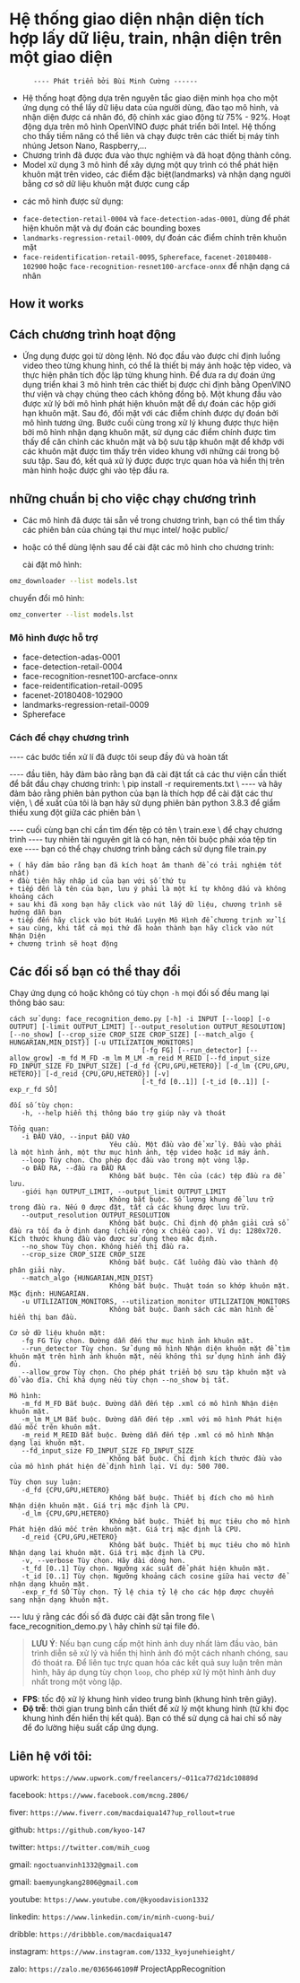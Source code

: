 # Hệ thống giao diện nhận diện tích hợp lấy dữ liệu, train, nhận diện trên một giao diện
          ---- Phát triển bởi Bùi Minh Cường ------



- Hệ thống hoạt động dựa trên nguyên tắc giao diện minh họa cho một ứng dụng
có thể lấy dữ liệu data của người dùng, đào tạo mô hình, và nhận diện được 
cá nhân đó, độ chính xác giao động từ 75% - 92%. Hoạt động dựa trên mô hình 
OpenVINO được phát triển bởi Intel. Hệ thống cho thấy tiềm năng có thể liên 
và chạy được trên các thiết bị máy tính nhúng Jetson Nano, Raspberry,...
- Chương trình đã được đưa vào thực nghiệm và đã hoạt động thành công.
- Model xử dụng 3 mô hình để xây dựng một quy trình có thể phát hiện khuôn 
mặt trên video, các điểm đặc biệt(landmarks) và nhận dạng người bằng cơ sở 
dữ liệu khuôn mặt được cung cấp

+ các mô hình được sử dụng: 
* `face-detection-retail-0004` và `face-detection-adas-0001`, dùng để phát 
hiện khuôn mặt và dự đoán các bounding boxes
* `landmarks-regression-retail-0009`, dự đoán các điểm chính trên khuôn mặt
* `face-reidentification-retail-0095`, `Sphereface`, `facenet-20180408-102900` hoặc `face-recognition-resnet100-arcface-onnx` để nhận dạng cá nhân

## How it works
## Cách chương trình hoạt động

- Ứng dụng được gọi từ dòng lệnh. Nó đọc đầu vào được chỉ định
luồng video theo từng khung hình, có thể là thiết bị máy ảnh hoặc tệp video,
và thực hiện phân tích độc lập từng khung hình. Để đưa ra dự đoán
ứng dụng triển khai 3 mô hình trên các thiết bị được chỉ định bằng OpenVINO
thư viện và chạy chúng theo cách không đồng bộ. Một khung đầu vào được xử lý bởi
mô hình phát hiện khuôn mặt để dự đoán các hộp giới hạn khuôn mặt. Sau đó, đối mặt với các điểm chính
được dự đoán bởi mô hình tương ứng. Bước cuối cùng trong xử lý khung
được thực hiện bởi mô hình nhận dạng khuôn mặt, sử dụng các điểm chính được tìm thấy
để căn chỉnh các khuôn mặt và bộ sưu tập khuôn mặt để khớp với các khuôn mặt được tìm thấy trên video
khung với những cái trong bộ sưu tập. Sau đó, kết quả xử lý được
được trực quan hóa và hiển thị trên màn hình hoặc được ghi vào tệp đầu ra.


## những chuẩn bị cho việc chạy chương trình

- Các mô hình đã được tải sẵn về trong chương trình, bạn có thể tìm thấy các phiên bản của chúng tại
thư mục intel/ hoặc public/
- hoặc có thể dùng lệnh sau để cài đặt các mô hình cho chương trinh:

  cài đặt mô hình:

```sh
omz_downloader --list models.lst
```

  chuyển đổi mô hình:

```sh
omz_converter --list models.lst
```

### Mô hình được hỗ trợ

* face-detection-adas-0001
* face-detection-retail-0004
* face-recognition-resnet100-arcface-onnx
* face-reidentification-retail-0095
* facenet-20180408-102900
* landmarks-regression-retail-0009
* Sphereface

### Cách để chạy chương trình

---- các bước tiền xử lí đã được tôi seup đầy đủ và hoàn tất

---- đầu tiên, hãy đảm bảo rằng bạn đã cài đặt tất cả các thư viện cần thiết
để bắt đầu chạy chương trình:
          \\ pip install -r requirements.txt \\
---- và hãy đảm bảo rằng phiên bản python của bạn là thích hợp để cài đặt các thư 
viện, \\ đề xuất của tôi là bạn hãy sử dụng phiên bản python 3.8.3 để giẩm thiểu 
xung đột giữa các phiên bản \\

---- cuối cùng bạn chỉ cần tìm đến tệp có tên \\ train.exe \\ để chạy chương trình
---- tuy nhiên tài nguyên git là có hạn, nên tôi buộc phải xóa tệp tin exe
---- bạn có thể chạy chương trình bằng cách sử dụng file train.py

    + ( hãy đảm bảo rằng bạn đã kích hoạt âm thanh để có trải nghiệm tốt nhất)
    + đầu tiên hãy nhâp id của bạn với số thứ tụ
    + tiếp đến là tên của bạn, lưu ý phải là một kí tự không dấu và không khoảng cách
    + sau khi đã xong bạn hãy click vào nút lấy dữ liệu, chương trình sẽ hướng dẫn bạn
    + tiếp đến hãy click vào bút Huấn Luyện Mô Hình để chương trinh xử lí
    + sau cùng, khi tất cả mọi thứ đã hoàn thành bạn hãy click vào nút Nhận Diện
    + chương trình sẽ hoạt động

## Các đối số bạn có thể thay đổi 

Chạy ứng dụng có hoặc không có tùy chọn `-h`
mọi đối số đều mang lại thông báo sau:

```
cách sử dụng: face_recognition_demo.py [-h] -i INPUT [--loop] [-o OUTPUT] [-limit OUTPUT_LIMIT] [--output_resolution OUTPUT_RESOLUTION] [--no_show] [--crop_size CROP_SIZE CROP_SIZE] [--match_algo { HUNGARIAN,MIN_DIST}] [-u UTILIZATION_MONITORS]
                                 [-fg FG] [--run_detector] [--allow_grow] -m_fd M_FD -m_lm M_LM -m_reid M_REID [--fd_input_size FD_INPUT_SIZE FD_INPUT_SIZE] [-d_fd {CPU,GPU,HETERO}] [-d_lm {CPU,GPU, HETERO}] [-d_reid {CPU,GPU,HETERO}] [-v]
                                 [-t_fd [0..1]] [-t_id [0..1]] [-exp_r_fd SỐ]

đối số tùy chọn:
   -h, --help hiển thị thông báo trợ giúp này và thoát

Tổng quan:
   -i ĐẦU VÀO, --input ĐẦU VÀO
                         Yêu cầu. Một đầu vào để xử lý. Đầu vào phải là một hình ảnh, một thư mục hình ảnh, tệp video hoặc id máy ảnh.
   --loop Tùy chọn. Cho phép đọc đầu vào trong một vòng lặp.
   -o ĐẦU RA, --đầu ra ĐẦU RA
                         Không bắt buộc. Tên của (các) tệp đầu ra để lưu.
   -giới hạn OUTPUT_LIMIT, --output_limit OUTPUT_LIMIT
                         Không bắt buộc. Số lượng khung để lưu trữ trong đầu ra. Nếu 0 được đặt, tất cả các khung được lưu trữ.
   --output_resolution OUTPUT_RESOLUTION
                         Không bắt buộc. Chỉ định độ phân giải cửa sổ đầu ra tối đa ở định dạng (chiều rộng x chiều cao). Ví dụ: 1280x720. Kích thước khung đầu vào được sử dụng theo mặc định.
   --no_show Tùy chọn. Không hiển thị đầu ra.
   --crop_size CROP_SIZE CROP_SIZE
                         Không bắt buộc. Cắt luồng đầu vào thành độ phân giải này.
   --match_algo {HUNGARIAN,MIN_DIST}
                         Không bắt buộc. Thuật toán so khớp khuôn mặt. Mặc định: HUNGARIAN.
   -u UTILIZATION_MONITORS, --utilization_monitor UTILIZATION_MONITORS
                         Không bắt buộc. Danh sách các màn hình để hiển thị ban đầu.

Cơ sở dữ liệu khuôn mặt:
   -fg FG Tùy chọn. Đường dẫn đến thư mục hình ảnh khuôn mặt.
   --run_detector Tùy chọn. Sử dụng mô hình Nhận diện khuôn mặt để tìm khuôn mặt trên hình ảnh khuôn mặt, nếu không thì sử dụng hình ảnh đầy đủ.
   --allow_grow Tùy chọn. Cho phép phát triển bộ sưu tập khuôn mặt và đổ vào đĩa. Chỉ khả dụng nếu tùy chọn --no_show bị tắt.

Mô hình:
   -m_fd M_FD Bắt buộc. Đường dẫn đến tệp .xml có mô hình Nhận diện khuôn mặt.
   -m_lm M_LM Bắt buộc. Đường dẫn đến tệp .xml với mô hình Phát hiện dấu mốc trên khuôn mặt.
   -m_reid M_REID Bắt buộc. Đường dẫn đến tệp .xml có mô hình Nhận dạng lại khuôn mặt.
   --fd_input_size FD_INPUT_SIZE FD_INPUT_SIZE
                         Không bắt buộc. Chỉ định kích thước đầu vào của mô hình phát hiện để định hình lại. Ví dụ: 500 700.

Tùy chọn suy luận:
   -d_fd {CPU,GPU,HETERO}
                         Không bắt buộc. Thiết bị đích cho mô hình Nhận diện khuôn mặt. Giá trị mặc định là CPU.
   -d_lm {CPU,GPU,HETERO}
                         Không bắt buộc. Thiết bị mục tiêu cho mô hình Phát hiện dấu mốc trên khuôn mặt. Giá trị mặc định là CPU.
   -d_reid {CPU,GPU,HETERO}
                         Không bắt buộc. Thiết bị mục tiêu cho mô hình Nhận dạng lại khuôn mặt. Giá trị mặc định là CPU.
   -v, --verbose Tùy chọn. Hãy dài dòng hơn.
   -t_fd [0..1] Tùy chọn. Ngưỡng xác suất để phát hiện khuôn mặt.
   -t_id [0..1] Tùy chọn. Ngưỡng khoảng cách cosine giữa hai vectơ để nhận dạng khuôn mặt.
   -exp_r_fd SỐ Tùy chọn. Tỷ lệ chia tỷ lệ cho các hộp được chuyển sang nhận dạng khuôn mặt.
```

--- lưu ý rằng các đối số đã được cài đặt sẵn trong file \\ face_recognition_demo.py \\
      hãy chỉnh sử tại file đó.



>**LƯU Ý**: Nếu bạn cung cấp một hình ảnh duy nhất làm đầu vào, bản trình diễn sẽ xử lý và hiển thị hình ảnh đó một cách nhanh chóng, sau đó thoát ra. Để liên tục trực quan hóa các kết quả suy luận trên màn hình, hãy áp dụng tùy chọn `loop`, cho phép xử lý một hình ảnh duy nhất trong một vòng lặp.

* **FPS**: tốc độ xử lý khung hình video trung bình (khung hình trên giây).
* **Độ trễ**: thời gian trung bình cần thiết để xử lý một khung hình (từ khi đọc khung hình đến hiển thị kết quả).
Bạn có thể sử dụng cả hai chỉ số này để đo lường hiệu suất cấp ứng dụng.

##  Liên hệ với tôi:
upwork: ``` https://www.upwork.com/freelancers/~011ca77d21dc10889d  ```

facebook: ``` https://www.facebook.com/mcng.2806/ ```

fiver: ``` https://www.fiverr.com/macdaiqua147?up_rollout=true ```

github: ``` https://github.com/kyoo-147 ```

twitter: ``` https://twitter.com/mih_cuog ```

gmail: ``` ngoctuanvinh1332@gmail.com ```

gmail: ``` baemyungkang2806@gmail.com ```

youtube: ``` https://www.youtube.com/@kyoodavision1332 ```

linkedin: ``` https://www.linkedin.com/in/minh-cuong-bui/ ```

dribble: ``` https://dribbble.com/macdaiqua147 ```

instagram: ``` https://www.instagram.com/1332_kyojunehieight/ ```

zalo: ``` https://zalo.me/0365646109 ```# ProjectAppRecognition
